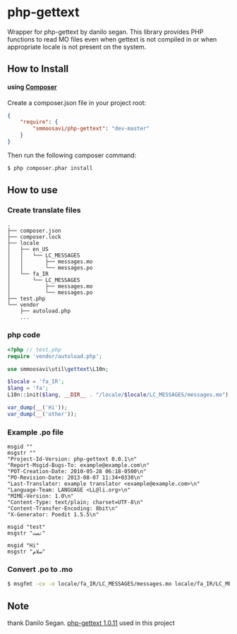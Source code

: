 # php-gettext

Wrapper for php-gettext by danilo segan. This library provides PHP functions to read MO files even when gettext is not compiled in or when appropriate locale is not present on the system.

## How to Install

#### using [Composer](http://getcomposer.org/)

Create a composer.json file in your project root:

```json
{
    "require": {
        "smmoosavi/php-gettext": "dev-master"
    }
}
```

Then run the following composer command:

```bash
$ php composer.phar install
```


## How to use

### Create translate files

```
.
├── composer.json
├── composer.lock
├── locale
│   ├── en_US
│   │   └── LC_MESSAGES
│   │       ├── messages.mo
│   │       └── messages.po
│   └── fa_IR
│       └── LC_MESSAGES
│           ├── messages.mo
│           └── messages.po
├── test.php
└── vendor
    ├── autoload.php
    ...
```


### php code


```php
<?php // test.php
require 'vendor/autoload.php';

use smmoosavi\util\gettext\L10n;

$locale = 'fa_IR';
$lang = 'fa';
L10n::init($lang, __DIR__ . "/locale/$locale/LC_MESSAGES/messages.mo");

var_dump(__('Hi'));
var_dump(__('other'));
```
### Example .po file

```
msgid ""
msgstr ""
"Project-Id-Version: php-gettext 0.0.1\n"
"Report-Msgid-Bugs-To: example@example.com\n"
"POT-Creation-Date: 2010-05-28 06:18-0500\n"
"PO-Revision-Date: 2013-08-07 11:34+0330\n"
"Last-Translator: example translator <example@example.com>\n"
"Language-Team: LANGUAGE <LL@li.org>\n"
"MIME-Version: 1.0\n"
"Content-Type: text/plain; charset=UTF-8\n"
"Content-Transfer-Encoding: 8bit\n"
"X-Generator: Poedit 1.5.5\n"

msgid "test"
msgstr "تست"

msgid "Hi"
msgstr "سلام"
```


### Convert .po to .mo

```bash
$ msgfmt -cv -o locale/fa_IR/LC_MESSAGES/messages.mo locale/fa_IR/LC_MESSAGES/messages.po
```

## Note

thank Danilo Segan. [php-gettext 1.0.11](https://launchpad.net/php-gettext/trunk/1.0.11) used in this project

